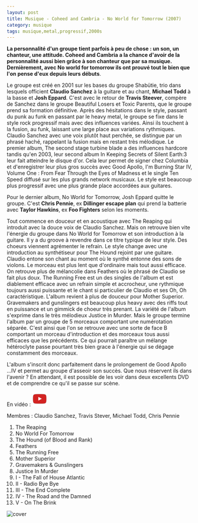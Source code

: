 ```yaml
---
layout: post
title: Musique - Coheed and Cambria - No World for Tomorrow (2007)
category: musique
tags: musique,metal,progressif,2000s
---
```


**La personnalité d'un groupe tient parfois à peu de chose : un son, un chanteur, une attitude. Coheed and Cambria a la chance d'avoir de la personnalité aussi bien grâce à son chanteur que par sa musique. Dernièrement, avec No world for tomorrow ils ont prouvé tout le bien que l'on pense d'eux depuis leurs débuts**.

Le groupe est créé en 2001 sur les bases du groupe Shabütie, trio dans lesquels officient **Claudio Sanchez** à la guitare et au chant, **Michael Todd** à la basse et **Josh Eppard**. C'est avec le retour de **Travis Steever**, compère de Sanchez dans le groupe Beautiful Losers et Toxic Parents, que le groupe prend sa formation définitive. Après des hésitations dans le style, passant du punk au funk en passant par le heavy metal, le groupe se fixe dans le style rock progressif mais avec des influences variées. Ainsi ils touchent à la fusion, au funk, laissant une large place aux variations rythmiques. Claudio Sanchez avec une voix plutôt haut perchée, se distingue par un phrasé haché, rappelant la fusion mais en restant très mélodique. Le premier album, The second stage turbine blade a des influences hardcore tandis qu'en 2003, leur second album In Keeping Secrets of Silent Earth:3 leur fait atteindre le disque d'or. Cela leur permet de signer chez Columbia et d'enregistrer leur plus gros succès avec Good Apollo, I'm Burning Star IV, Volume One : From Fear Through the Eyes of Madness et le single Ten Speed diffusé sur les plus grands network musicaux. Le style est beaucoup plus progressif avec une plus grande place accordées aux guitares.

Pour le dernier album, No World for Tomorrow, Josh Eppard quitte le groupe. C'est **Chris Pennie**, ex **Dillinger escape plan** qui prend la batterie avec **Taylor Hawkins**, ex **Foo Fighters** selon les moments.

Tout commence en douceur et en acoustique avec The Reaping qui introduit avec la douce voix de Claudio Sanchez. Mais on retrouve bien vite l'énergie du groupe dans No World for Tomorrow et son introduction à la guitare. Il y a du groove à revendre dans ce titre typique de leur style. Des choeurs viennent agrémenter le refrain. Le style change avec une introduction au synthétiseur pour The Hound rejoint par une guitare. Claudio entone son chant au moment où le synthé entonne des sons de violons. Le morceau est plus lent que d'ordinaire mais tout aussi efficace. On retrouve plus de mélancolie dans Feathers où le phrasé de Claudio se fait plus doux. The Running Free est un des singles de l'album et est diablement efficace avec un refrain simple et accrocheur, une rythmique toujours aussi puissante et le chant si particulier de Claudio et ses Oh, Oh caractéristique. L'album revient à plus de douceur pour Mother Superior. Gravemakers and gunslingers est beaucoup plus heavy avec des riffs tout en puissance et un gimmick de choeur très prenant. La variété de l'album s'exprime dans le très mélodieux Justice in Murder. Mais le groupe termine l'album par un groupe de 5 morceaux comportant une numérotation séparée. C'est ainsi que l'on se retrouve avec une sorte de face B comportant un morceau d'introduction et des morceaux tous aussi efficaces que les précédents. Ce qui pourrait paraître un mélange hétéroclyte passe pourtant très bien grace à l'énergie qui se dégage constamment des morceaux.

L'album s'inscrit donc parfaitement dans le prolongement de Good Apollo ...IV et permet au groupe d'asseoir son succès. Que nous réservent ils dans l'avenir ? En attendant, il est possible de les voir dans deux excellents DVD et de comprendre ce qu'il se passe sur scène.

En vidéo : [![video](/images/youtube.png)](https://www.youtube.com/watch?v=XpuDUTPJZL0)

Membres : Claudio Sanchez, Travis Stever, Michael Todd, Chris Pennie

1. The Reaping 
2. No World For Tomorrow 
3. The Hound (of Blood and Rank) 
4. Feathers 
5. The Running Free 
6. Mother Superior 
7. Gravemakers & Gunslingers 
8. Justice In Murder 
9. I - The Fall of House Atlantic 
10. II - Radio Bye Bye 
11. III - The End Complete 
12. IV - The Road and the Damned 
13. V - On The Brink

![cover](https://filedn.eu/llqi9IBxlYouGRXYG2xlROb/img/2008/coheedtomorrow.jpg)

